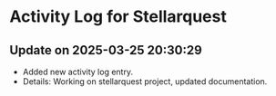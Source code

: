 # Activity Log for Stellarquest

## Update on 2025-03-25 20:30:29
- Added new activity log entry.
- Details: Working on stellarquest project, updated documentation.

